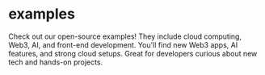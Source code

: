 # examples
 Check out our open-source examples! They include cloud computing, Web3, AI, and front-end development. You'll find new Web3 apps, AI features, and strong cloud setups. Great for developers curious about new tech and hands-on projects.
